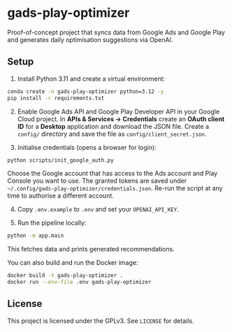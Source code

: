 # gads-play-optimizer

Proof-of-concept project that syncs data from Google Ads and Google Play
and generates daily optimisation suggestions via OpenAI.

## Setup

1. Install Python 3.11 and create a virtual environment:
```bash
conda create -n gads-play-optimizer python=3.12 -y
pip install -r requirements.txt
```

2. Enable Google Ads API and Google Play Developer API in your Google Cloud
   project. In **APIs & Services → Credentials** create an **OAuth client ID**
   for a **Desktop** application and download the JSON file. Create a `config/`
   directory and save the file as `config/client_secret.json`.

3. Initialise credentials (opens a browser for login):
```bash
python scripts/init_google_auth.py
```
   Choose the Google account that has access to the Ads account and Play
   Console you want to use. The granted tokens are saved under
   `~/.config/gads-play-optimizer/credentials.json`. Re-run the script at any
   time to authorise a different account.

4. Copy `.env.example` to `.env` and set your `OPENAI_API_KEY`.

5. Run the pipeline locally:
```bash
python -m app.main
```
This fetches data and prints generated recommendations.

You can also build and run the Docker image:
```bash
docker build -t gads-play-optimizer .
docker run --env-file .env gads-play-optimizer
```

## License

This project is licensed under the GPLv3. See `LICENSE` for details.
